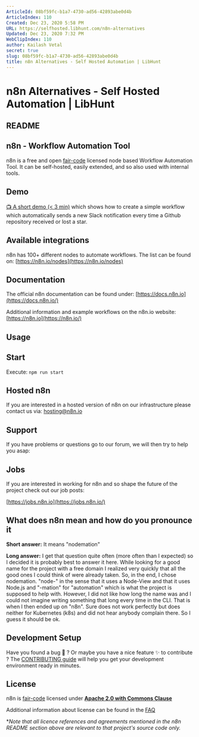 ```yaml
---
ArticleId: 08bf59fc-b1a7-4730-ad56-42893abe0d4b
ArticleIndex: 110
Created: Dec 23, 2020 5:58 PM
URL: https://selfhosted.libhunt.com/n8n-alternatives
Updated: Dec 23, 2020 7:32 PM
WebClipIndex: 110
author: Kailash Vetal
secret: true
slug: 08bf59fc-b1a7-4730-ad56-42893abe0d4b
title: n8n Alternatives - Self Hosted Automation | LibHunt
---
```

#  n8n Alternatives - Self Hosted Automation | LibHunt
## README

## n8n - Workflow Automation Tool

n8n is a free and open [fair-code](http://faircode.io/) licensed node based Workflow Automation Tool. It can be self-hosted, easily extended, and so also used with internal tools.

## Demo

[:tv: A short demo (< 3 min)](https://www.youtube.com/watch?v=3w7xIMKLVAg) which shows how to create a simple workflow which automatically sends a new Slack notification every time a Github repository received or lost a star.

## Available integrations

n8n has 100+ different nodes to automate workflows. The list can be found on: [https://n8n.io/nodes](https://n8n.io/nodes)

## Documentation

The official n8n documentation can be found under: [https://docs.n8n.io](https://docs.n8n.io/)

Additional information and example workflows on the n8n.io website: [https://n8n.io](https://n8n.io/)

## Usage

## Start

Execute: `npm run start`

## Hosted n8n

If you are interested in a hosted version of n8n on our infrastructure please contact us via: [hosting@n8n.io](mailto:hosting@n8n.io)

## Support

If you have problems or questions go to our forum, we will then try to help you asap:

## Jobs

If you are interested in working for n8n and so shape the future of the project check out our job posts:

[https://jobs.n8n.io](https://jobs.n8n.io/)

## What does n8n mean and how do you pronounce it

**Short answer:** It means "nodemation"

**Long answer:** I get that question quite often (more often than I expected) so I decided it is probably best to answer it here. While looking for a good name for the project with a free domain I realized very quickly that all the good ones I could think of were already taken. So, in the end, I chose nodemation. "node-" in the sense that it uses a Node-View and that it uses Node.js and "-mation" for "automation" which is what the project is supposed to help with. However, I did not like how long the name was and I could not imagine writing something that long every time in the CLI. That is when I then ended up on "n8n". Sure does not work perfectly but does neither for Kubernetes (k8s) and did not hear anybody complain there. So I guess it should be ok.

## Development Setup

Have you found a bug :bug: ? Or maybe you have a nice feature :sparkles: to contribute ? The [CONTRIBUTING guide](https://github.com/n8n-io/n8n/blob/master/CONTRIBUTING.md) will help you get your development environment ready in minutes.

## License

n8n is [fair-code](http://faircode.io/) licensed under **[Apache 2.0 with Commons Clause](https://github.com/n8n-io/n8n/blob/master/packages/cli/LICENSE.md)**

Additional information about license can be found in the [FAQ](https://docs.n8n.io/#/faq?id=license)

**Note that all licence references and agreements mentioned in the n8n README section above are relevant to that project's source code only.*
